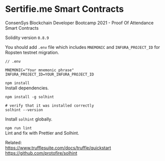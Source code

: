 # Sertifie.me Smart Contracts
ConsenSys Blockchain Developer Bootcamp 2021 - Proof Of Attendance Smart Contracts

Solidity version `0.8.9`

You should add `.env` file which includes `MNEMONIC` and `INFURA_PROJECT_ID` for Ropsten testnet migration.

```
// .env

MNEMONIC="Your mnemonic phrase"
INFURA_PROJECT_ID=YOUR_INFURA_PROJECT_ID
```
`npm install` \
Install dependencies.

```
npm install -g solhint

# verify that it was installed correctly
solhint --version
```
Install `solhint` globally.

`npm run lint` \
Lint and fix with Prettier and Solhint.


Related: \
https://www.trufflesuite.com/docs/truffle/quickstart \
https://github.com/protofire/solhint